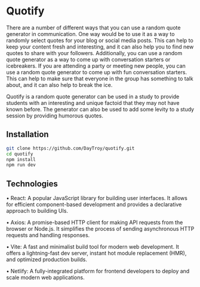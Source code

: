 
# Quotify

There are a number of different ways that you can use a random quote generator in communication. One way would be to use it as a way to randomly select quotes for your blog or social media posts. This can help to keep your content fresh and interesting, and it can also help you to find new quotes to share with your followers. Additionally, you can use a random quote generator as a way to come up with conversation starters or icebreakers. If you are attending a party or meeting new people, you can use a random quote generator to come up with fun conversation starters. This can help to make sure that everyone in the group has something to talk about, and it can also help to break the ice.

Quotify is a random quote generator can be used in a study to provide students with an interesting and unique factoid that they may not have known before. The generator can also be used to add some levity to a study session by providing humorous quotes.
## Installation

```bash
git clone https://github.com/DayTroy/quotify.git
cd quotify
npm install
npm run dev
```

## Technologies

• React: A popular JavaScript library for building user interfaces. It allows for efficient component-based development and provides a declarative approach to building UIs.

• Axios: A promise-based HTTP client for making API requests from the browser or Node.js. It simplifies the process of sending asynchronous HTTP requests and handling responses.

• Vite: A fast and minimalist build tool for modern web development. It offers a lightning-fast dev server, instant hot module replacement (HMR), and optimized production builds.

• Netlify: A fully-integrated platform for frontend developers to deploy and scale modern web applications.
